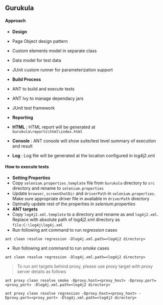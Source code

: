 ## Gurukula

#### Approach
* __Design__
 *  Page Object design pattern
 *  Custom elements model in separate class
 *  Data model for test data
 *  JUnit custom runner for parameterization support
 
* __Build Process__
 * ANT to build and execute tests
 * ANT Ivy to manage dependacy jars
 * JUnit test framework

* __Reporting__
 * __HTML__ : HTML report will be generated at `Gurukula\reports\html\index.html`
 * __Console__ : ANT console will show suite/test level summary of execution and result
 * __Log__ : Log file will be generated at the location configured in log4j2.xml

#### How to execute tests
* __Setting Properties__
 * Copy `selenium.properties.template` file from `Gurukula` directory to `src` directory and rename to `selenium.properties` 
 * Update `browser`, `screenShotDir` and `driverPath` in `selenium.properties`. Make sure appropriate driver file in available in `driverPath` directory
 * Optinally update rest of the properties in _selenium.properties_
* __ANT targets__
 * Copy `log4j2.xml.template` to a directory and rename as and `log4j2.xml`. Replace <log4j2 directory> with absolute path of log4j2.xml directory as `file:C:\log4j\log4j.xml`
 * Run following ant command to run _regression_ cases
 ```
 ant clean resolve regression -Dlog4j.xml.path=<log4j2 directory>
 ```
 * Run following ant command to run _smoke_ cases
 ```
 ant clean resolve regression -Dlog4j.xml.path=<log4j2 directory>
 ```
 > To run ant targets behind proxy, please use proxy target with proxy server details as follows
 ```
 ant proxy clean resolve smoke -Dproxy.host=<proxy_host> -Dproxy.port=<proxy_port> -Dlog4j.xml.path=<log4j2 directory>
 ```
 ```
 ant proxy clean resolve regression -Dproxy.host=<proxy_host> -Dproxy.port=<proxy_port> -Dlog4j.xml.path=<log4j2 directory>
 ```
 
